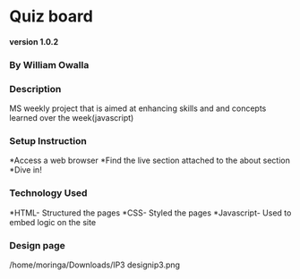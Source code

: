# Quiz board

#### version 1.0.2

### By William Owalla

### Description
MS weekly project that is aimed at enhancing skills and and concepts learned over the week(javascript)

### Setup Instruction
*Access a web browser
*Find the live section attached to the about section
*Dive in!

### Technology Used
*HTML- Structured the pages
*CSS- Styled the pages
*Javascript- Used to embed logic on the site

### Design page
/home/moringa/Downloads/IP3 designip3.png
